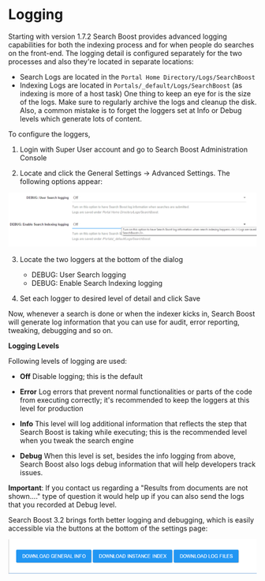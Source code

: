 # Logging

Starting with version 1.7.2 Search Boost provides advanced logging capabilities for both the indexing process and for when people do searches on the front-end. The logging detail is configured separately for the two processes and also they're located in separate locations:
- Search Logs are located in the `Portal Home Directory/Logs/SearchBoost`
- Indexing Logs are located in `Portals/_default/Logs/SearchBoost` (as indexing is more of a host task)
One thing to keep an eye for is the size of the logs. Make sure to regularly archive the logs and cleanup the disk. Also, a common mistake is to forget the loggers set at Info or Debug levels which generate lots of content.

To configure the loggers,
1. Login with Super User account and go to Search Boost Administration Console

2. Locate and click the General Settings -> Advanced Settings. The following options appear:

![](/search-boost/developer/assets/SearchBoost-logging-settings.png)

3. Locate the two loggers at the bottom of the dialog
    - DEBUG: User Search logging 
    - DEBUG: Enable Search Indexing logging 

4. Set each logger to desired level of detail and click Save

Now, whenever a search is done or when the indexer kicks in, Search Boost will generate log information that you can use for audit, error reporting, tweaking, debugging and so on.

**Logging Levels**

Following levels of logging are used:
* **Off**
Disable logging; this is the default

* **Error**
Log errors that prevent normal functionalities or parts of the code from executing correctly; it's recommended to keep the loggers at this level for production

* **Info**
This level will log additional information that reflects the step that Search Boost is taking while executing; this is the recommended level when you tweak the search engine

* **Debug**
When this level is set, besides the info logging from above, Search Boost also logs debug information that will help developers track issues.

**Important**: If you contact us regarding a "Results from documents are not shown...."  type of question it would help up if you can also send the logs that you recorded at Debug level.

Search Boost 3.2 brings forth better logging and debugging, which is easily accessible via the buttons at the bottom of the settings page:

![](/search-boost/developer/assets/logging.png)